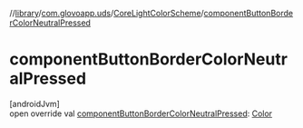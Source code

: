 //[library](../../../index.md)/[com.glovoapp.uds](../index.md)/[CoreLightColorScheme](index.md)/[componentButtonBorderColorNeutralPressed](component-button-border-color-neutral-pressed.md)

# componentButtonBorderColorNeutralPressed

[androidJvm]\
open override val [componentButtonBorderColorNeutralPressed](component-button-border-color-neutral-pressed.md): [Color](https://developer.android.com/reference/kotlin/androidx/compose/ui/graphics/Color.html)
